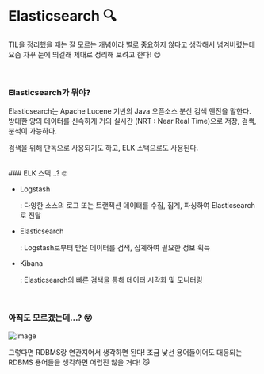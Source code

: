 # Elasticsearch 🔍

TIL을 정리했을 때는 잘 모르는 개념이라 별로 중요하지 않다고 생각해서 넘겨버렸는데 요즘 자꾸 눈에 띄길래 제대로 정리해 보려고 한다! 😋

<br>

### Elasticsearch가 뭐야?

Elasticsearch는 Apache Lucene 기반의 Java 오픈소스 분산 검색 엔진을 말한다. 방대한 양의 데이터를 신속하게 거의 실시간 (NRT : Near Real Time)으로 저장, 검색, 분석이 가능하다.

검색을 위해 단독으로 사용되기도 하고, ELK 스택으로도 사용된다.

<br>
### ELK 스택...? 🙄

+ Logstash

  : 다양한 소스의 로그 또는 트랜잭션 데이터를 수집, 집계, 파싱하여 Elasticsearch로 전달

+ Elasticsearch

  : Logstash로부터 받은 데이터를 검색, 집계하여 필요한 정보 획득

+ Kibana

  : Elasticsearch의 빠른 검색을 통해 데이터 시각화 및 모니터링

<br>

### 아직도 모르겠는데...? 😵

![image](https://user-images.githubusercontent.com/62419307/133185159-0cb86bbb-e799-4076-ab80-b4cb8e904e32.png)

그렇다면 RDBMS랑 연관지어서 생각하면 된다! 조금 낯선 용어들이어도 대응되는 RDBMS 용어들을 생각하면 어렵진 않을 거다! 😼

<br>
